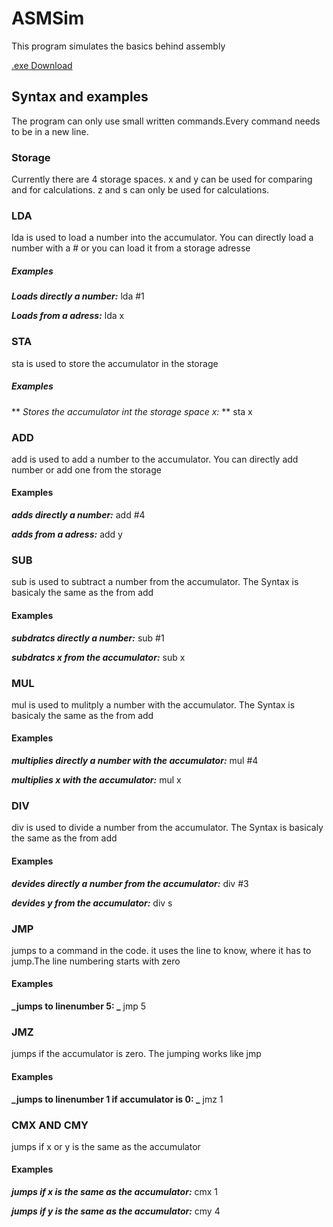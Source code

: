 # ASMSim
This program simulates the basics behind assembly

[.exe Download](https://github.com/KspPaul/ASMSim/raw/master/ASMSim/bin/Debug/ASMSim.exe)
## Syntax and examples


The program can only use small written commands.Every command needs to be in a new line. 

### Storage
Currently there are 4 storage spaces. x and y can be used for comparing and for calculations. z and s can only be used for calculations.

### LDA
lda is used to load a number into the accumulator. You can directly load a number with a # or you can load it from a storage adresse
##### Examples
**_Loads directly a number:_** lda #1

 **_Loads from a adress:_** lda x

### STA
sta is used to store the accumulator in the storage
##### Examples
** _Stores the accumulator int the storage space x:_ ** sta x

### ADD
add is used to add a number to the accumulator. You can directly add number or add one from the storage
#### Examples
**_adds directly a number:_** add #4

 **_adds from a adress:_** add y

### SUB
sub is used to subtract a number from the accumulator. The Syntax is basicaly the same as the from add
#### Examples
**_subdratcs directly a number:_** sub #1

**_subdratcs x from the accumulator:_** sub x

### MUL
mul is used to mulitply a number with the accumulator. The Syntax is basicaly the same as the from add
#### Examples
**_multiplies directly a number with the accumulator:_** mul #4

**_multiplies x with the accumulator:_** mul x

### DIV
div is used to divide a number from the accumulator. The Syntax is basicaly the same as the from add
#### Examples
**_devides directly a number from the accumulator:_** div #3

**_devides y from the accumulator:_** div s

### JMP
jumps to a command in the code. it uses the line to know, where it has to jump.The line numbering starts with zero
#### Examples
**_jumps to linenumber 5: _** jmp 5

### JMZ
jumps if the accumulator is zero. The jumping works like jmp
#### Examples
**_jumps to linenumber 1 if accumulator is 0: _** jmz 1

### CMX AND CMY
jumps if x or y is the same as the accumulator
#### Examples
**_jumps if x is the same as the accumulator:_** cmx 1

**_jumps if y is the same as the accumulator:_** cmy 4
